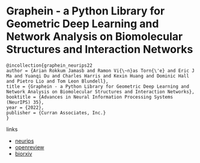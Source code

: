 # Graphein - a Python Library for Geometric Deep Learning and Network Analysis on Biomolecular Structures and Interaction Networks

```
@incollection{graphein_neurips22
author = {Arian Rokkum Jamasb and Ramon Vi{\~n}as Torn{\'e} and Eric J Ma and Yuanqi Du and Charles Harris and Kexin Huang and Dominic Hall and Pietro Lio and Tom Leon Blundell},
title = {Graphein - a Python Library for Geometric Deep Learning and Network Analysis on Biomolecular Structures and Interaction Networks},
booktitle = {Advances in Neural Information Processing Systems (NeurIPS) 35},
year = {2022},
publisher = {Curran Associates, Inc.}
}
```

links
- [neurips](https://nips.cc/Conferences/2022/Schedule?showEvent=52852)
- [openreview](https://openreview.net/forum?id=9xRZlV6GfOX)
- [biorxiv](https://www.biorxiv.org/content/10.1101/2020.07.15.204701v2)
